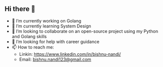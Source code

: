 ## Hi there 👋

<!--
**1991-bishnu/1991-bishnu** is a ✨ _special_ ✨ repository because its `README.md` (this file) appears on your GitHub profile.

Here are some ideas to get you started:

- 🔭 I’m currently working on ...
- 🌱 I’m currently learning ...
- 👯 I’m looking to collaborate on ...
- 🤔 I’m looking for help with ...
- 💬 Ask me about ...
- 📫 How to reach me: ...
- 😄 Pronouns: ...
- ⚡ Fun fact: ...
-->
- 🔭 I’m currently working on Golang
- 🌱 I’m currently learning System Design
- 👯 I’m looking to collaborate on an open-source project using my Python and Golang skills
- 🤔 I’m looking for help with career guidance
- 📫 How to reach me:
  - Linkin: https://www.linkedin.com/in/bishnu-nandi/
  - Email: bishnu.nandi123@gmail.com
